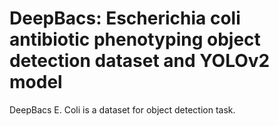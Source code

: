 # DeepBacs: Escherichia coli antibiotic phenotyping object detection dataset and YOLOv2 model

DeepBacs E. Coli is a dataset for object detection task.